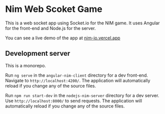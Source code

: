 # Nim Web Scoket Game
This is a web socket app using Socket.io for the NIM game. It uses Angular for the front-end and Node.js for the server.

You can see a live demo of the app at [nim-io.vercel.app](https://nim-io.vercel.app)

## Development server
This is a monorepo. 

Run `ng serve` in the `angular-nim-client` directory for a dev front-end. Navigate to `http://localhost:4200/`. The application will automatically reload if you change any of the source files.

Run `npm run start-dev` in the `nodejs-nim-server` directory for a dev server. Use `http://localhost:8000/` to send requests. The application will automatically reload if you change any of the source files.
